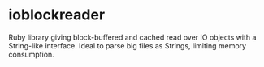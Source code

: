ioblockreader
=============

Ruby library giving block-buffered and cached read over IO objects with a String-like interface. Ideal to parse big files as Strings, limiting memory consumption.
